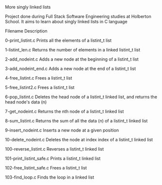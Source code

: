 More singly linked lists

Project done during Full Stack Software Engineering studies at Holberton School. It aims to learn about singly linked lists in C language

Filename	Description

0-print_listint.c	Prints all the elements of a listint_t list

1-listint_len.c	Returns the number of elements in a linked listint_t list

2-add_nodeint.c	Adds a new node at the beginning of a listint_t list

3-add_nodeint_end.c	Adds a new node at the end of a listint_t list

4-free_listint.c	Frees a listint_t list

5-free_listint2.c	Frees a listint_t list

6-pop_listint.c	Deletes the head node of a listint_t linked list, and returns the head node's data (n)

7-get_nodeint.c	Returns the nth node of a listint_t linked list

8-sum_listint.c	Returns the sum of all the data (n) of a listint_t linked list

9-insert_nodeint.c	Inserts a new node at a given position

10-delete_nodeint.c	Deletes the node at index index of a listint_t linked list

100-reverse_listint.c	Reverses a listint_t linked list

101-print_listint_safe.c	Prints a listint_t linked list

102-free_listint_safe.c	Frees a listint_t list

103-find_loop.c	Finds the loop in a linked list
